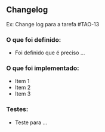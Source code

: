 ## Changelog
Ex: Change log para a tarefa #TAO-13

### O que foi definido:
* Foi definido que é preciso ...

### O que foi implementado:
* Item 1
* Item 2
* Item 3

### Testes:
* Teste para ...